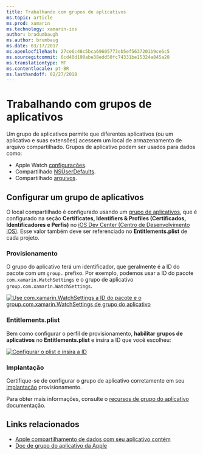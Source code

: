 ```yaml
---
title: Trabalhando com grupos de aplicativos
ms.topic: article
ms.prod: xamarin
ms.technology: xamarin-ios
author: bradumbaugh
ms.author: brumbaug
ms.date: 03/17/2017
ms.openlocfilehash: 27ce6c48c5bca69605773eb5ef5637201b9ce6c5
ms.sourcegitcommit: 6cd40d190abe38edd50fc74331be15324a845a28
ms.translationtype: MT
ms.contentlocale: pt-BR
ms.lasthandoff: 02/27/2018
---
```

# <a name="working-with-app-groups"></a>Trabalhando com grupos de aplicativos


Um grupo de aplicativos permite que diferentes aplicativos (ou um aplicativo e suas extensões) acessem um local de armazenamento de arquivo compartilhado. Grupos de aplicativo podem ser usados para dados como:

- Apple Watch [configurações](~/ios/watchos/app-fundamentals/settings.md).
- Compartilhado [NSUserDefaults](~/ios/watchos/app-fundamentals/parent-app.md#nsuserdefaults).
- Compartilhado [arquivos](~/ios/watchos/app-fundamentals/parent-app.md#files).

## <a name="configure-an-app-group"></a>Configurar um grupo de aplicativos

O local compartilhado é configurado usando um [grupo de aplicativos](https://developer.apple.com/library/ios/documentation/Miscellaneous/Reference/EntitlementKeyReference/Chapters/EnablingAppSandbox.html#//apple_ref/doc/uid/TP40011195-CH4-SW19), que é configurado na seção **Certificates, Identifiers & Profiles (Certificados, Identificadores e Perfis)** no [iOS Dev Center (Centro de Desenvolvimento iOS)](https://developer.apple.com/devcenter/ios/). Esse valor também deve ser referenciado no **Entitlements.plist** de cada projeto.

### <a name="provisioning"></a>Provisionamento

O grupo do aplicativo terá um identificador, que geralmente é a ID do pacote com um `group.` prefixo. Por exemplo, podemos usar a ID do pacote `com.xamarin.WatchSettings` e o grupo de aplicativo `group.com.xamarin.WatchSettings`.

[ ![](app-groups-images/app-group-sml.png "Use com.xamarin.WatchSettings a ID do pacote e o group.com.xamarin.WatchSettings de grupo do aplicativo")](app-groups-images/app-group.png)

### <a name="entitlementsplist"></a>Entitlements.plist

Bem como configurar o perfil de provisionamento, **habilitar grupos de aplicativos** no **Entitlements.plist** e insira a ID que você escolheu:

[ ![](app-groups-images/entitlements-sml.png "Configurar o plist e insira a ID")](app-groups-images/entitlements.png)


### <a name="deployment"></a>Implantação

Certifique-se de configurar o grupo de aplicativo corretamente em seu [implantação](~/ios/watchos/deploy-test/index.md#app-groups) provisionamento.


Para obter mais informações, consulte o [recursos de grupo do aplicativo](~/ios/deploy-test/provisioning/capabilities/app-groups-capabilities.md) documentação.


## <a name="related-links"></a>Links relacionados

- [Apple compartilhamento de dados com seu aplicativo contém](https://developer.apple.com/library/ios/documentation/General/Conceptual/ExtensibilityPG/ExtensionScenarios.html)
- [Doc de grupo do aplicativo da Apple](https://developer.apple.com/library/ios/documentation/Miscellaneous/Reference/EntitlementKeyReference/Chapters/EnablingAppSandbox.html#//apple_ref/doc/uid/TP40011195-CH4-SW19)
